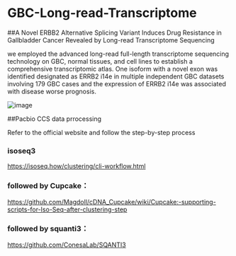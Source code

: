 # GBC-Long-read-Transcriptome
##A Novel ERBB2 Alternative Splicing Variant Induces Drug Resistance in Gallbladder Cancer Revealed by Long-read Transcriptome Sequencing

we employed the advanced long-read full-length transcriptome sequencing technology on GBC, normal tissues, and cell lines to establish a comprehensive transcriptomic atlas. One isoform with a novel exon was identified designated as ERRB2 i14e in multiple independent GBC datasets involving 179 GBC cases and the expression of ERRB2 i14e was associated with disease worse prognosis.

![image](https://github.com/user-attachments/assets/2998c0ad-3540-43b1-90a1-efcbc40c88a7)

##Pacbio CCS data prrocessing

Refer to the official website and follow the step-by-step process
### isoseq3
https://isoseq.how/clustering/cli-workflow.html

### followed by Cupcake：
https://github.com/Magdoll/cDNA_Cupcake/wiki/Cupcake:-supporting-scripts-for-Iso-Seq-after-clustering-step

### followed by squanti3：
https://github.com/ConesaLab/SQANTI3









